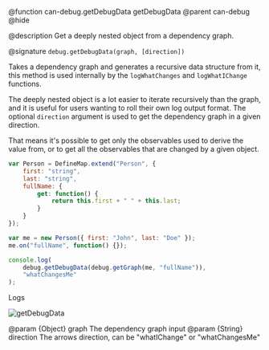 @function can-debug.getDebugData getDebugData
@parent can-debug
@hide

@description Get a deeply nested object from a dependency graph.

@signature `debug.getDebugData(graph, [direction])`

Takes a dependency graph and generates a recursive data structure from it, this
method is used internally by the `logWhatChanges` and `logWhatIChange` functions.

The deeply nested object is a lot easier to iterate recursively than the graph, 
and it is useful for users wanting to roll their own log output format. The optional
`direction` argument is used to get the dependency graph in a given direction. 

That means it's possible to get only the observables used to derive the value from,
or to get all the observables that are changed by a given object.

```js
var Person = DefineMap.extend("Person", {
	first: "string",
	last: "string",
	fullName: {
		get: function() {
			return this.first + " " + this.last;
		}
	}
});

var me = new Person({ first: "John", last: "Doe" });
me.on("fullName", function() {});

console.log(
	debug.getDebugData(debug.getGraph(me, "fullName")),
	"whatChangesMe"
);
```

Logs

![getDebugData](../node_modules/can-debug/doc/get-debug-data.png)

@param {Object} graph The dependency graph input
@param {String} direction The arrows direction, can be "whatIChange" or "whatChangesMe"
